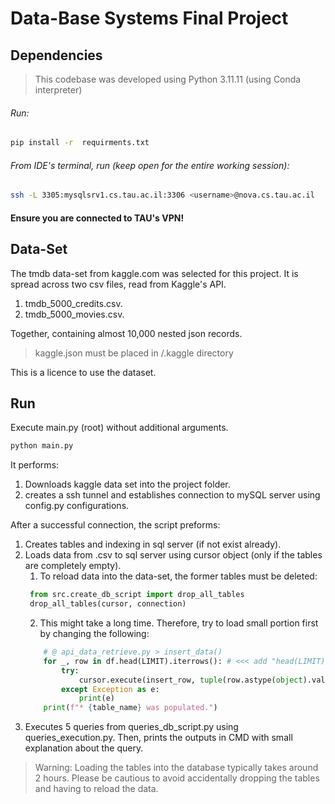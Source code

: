 # Data-Base Systems Final Project


## Dependencies
> This codebase was developed using Python 3.11.11 (using Conda interpreter)

###### Run: 
```bash
pip install -r  requirments.txt
````
###### From IDE's terminal, run (keep open for the entire working session):
```bash
ssh -L 3305:mysqlsrv1.cs.tau.ac.il:3306 <username>@nova.cs.tau.ac.il 
```

#### Ensure you are connected to TAU's VPN!

## Data-Set
The tmdb data-set from kaggle.com was selected for this project.
It is spread across two csv files, read from Kaggle's API.
1. tmdb_5000_credits.csv.
2. tmdb_5000_movies.csv.

Together, containing almost 10,000 nested json records.

> kaggle.json must be placed in /.kaggle directory
 
This is a licence to use the dataset.


## Run
Execute main.py (root) without additional arguments. 

```bash
python main.py 
```
It performs:
1. Downloads kaggle data set into the project folder.
2. creates a ssh tunnel and establishes connection to mySQL server using config.py configurations.

After a successful connection, the script preforms:
1. Creates tables and indexing in sql server (if not exist already).
2. Loads data from .csv to sql server using cursor object (only if the tables are completely empty).
   1. To reload data into the data-set, the former tables must be deleted:
   ```python
    from src.create_db_script import drop_all_tables
    drop_all_tables(cursor, connection)
    ```
   2. This might take a long time. Therefore, try to load small portion first by changing the following:
    ```python
        # @ api_data_retrieve.py > insert_data()
        for _, row in df.head(LIMIT).iterrows(): # <<< add "head(LIMIT)" here
            try:
                cursor.execute(insert_row, tuple(row.astype(object).values))
            except Exception as e:
                print(e)
        print(f"* {table_name} was populated.")
    ```
3. Executes 5 queries from queries_db_script.py using queries_execution.py. Then, prints the outputs in CMD with small explanation about the query.

> Warning: Loading the tables into the database typically takes around 2 hours. Please be cautious to avoid accidentally dropping the tables and having to reload the data.